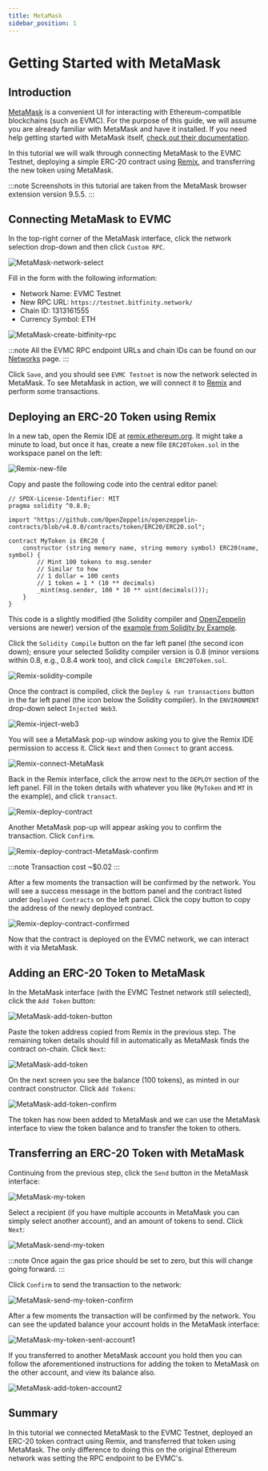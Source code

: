 ```yaml
---
title: MetaMask
sidebar_position: 1
---
```


# Getting Started with MetaMask

## Introduction

[MetaMask] is a convenient UI for interacting with Ethereum-compatible blockchains (such as EVMC).
For the purpose of this guide, we will assume you are already familiar with MetaMask and have it installed.
If you need help getting started with MetaMask itself, [check out their documentation](https://metamask.io/faqs.html).

In this tutorial we will walk through connecting MetaMask to the EVMC Testnet, deploying a simple ERC-20 contract using [Remix], and transferring the new token using MetaMask.

:::note
Screenshots in this tutorial are taken from the MetaMask browser extension version 9.5.5.
:::

## Connecting MetaMask to EVMC

In the top-right corner of the MetaMask interface, click the network selection drop-down and then click `Custom RPC`.

![MetaMask-network-select](/img/metamask_choose_network.png)

Fill in the form with the following information:

* Network Name: EVMC Testnet
* New RPC URL: `https://testnet.bitfinity.network/`
* Chain ID: 1313161555
* Currency Symbol: ETH

![MetaMask-create-bitfinity-rpc](/img/metamask_create_bitfinity_rpc.png)

:::note
All the EVMC RPC endpoint URLs and chain IDs can be found on our [Networks](../getting-started/network-endpoints.md) page.
:::

Click `Save`, and you should see `EVMC Testnet` is now the network selected in MetaMask.
To see MetaMask in action, we will connect it to [Remix] and perform some transactions.

## Deploying an ERC-20 Token using Remix

In a new tab, open the Remix IDE at [remix.ethereum.org](https://remix.ethereum.org).
It might take a minute to load, but once it has, create a new file `ERC20Token.sol` in the workspace panel on the left:

![Remix-new-file](/img/remix_new_file.png)

Copy and paste the following code into the central editor panel:

```solidity
// SPDX-License-Identifier: MIT
pragma solidity ^0.8.0;

import "https://github.com/OpenZeppelin/openzeppelin-contracts/blob/v4.0.0/contracts/token/ERC20/ERC20.sol";

contract MyToken is ERC20 {
    constructor (string memory name, string memory symbol) ERC20(name, symbol) {
        // Mint 100 tokens to msg.sender
        // Similar to how
        // 1 dollar = 100 cents
        // 1 token = 1 * (10 ** decimals)
        _mint(msg.sender, 100 * 10 ** uint(decimals()));
    }
}
```

This code is a slightly modified (the Solidity compiler and [OpenZeppelin] versions are newer) version of the [example from Solidity by Example].

Click the `Solidity Compile` button on the far left panel (the second icon down);
ensure your selected Solidity compiler version is 0.8 (minor versions within 0.8, e.g., 0.8.4 work too), and click `Compile ERC20Token.sol`.

![Remix-solidity-compile](/img/remix_solidity_compile.png)

Once the contract is compiled, click the `Deploy & run transactions` button in the far left panel (the icon below the Solidity compiler).
In the `ENVIRONMENT` drop-down select `Injected Web3`.

![Remix-inject-web3](/img/remix_injected_web3.png)

You will see a MetaMask pop-up window asking you to give the Remix IDE permission to access it.
Click `Next` and then `Connect` to grant access.

![Remix-connect-MetaMask](/img/remix_connect_with_metamask.png)

Back in the Remix interface, click the arrow next to the `DEPLOY` section of the left panel.
Fill in the token details with whatever you like (`MyToken` and `MT` in the example), and click `transact`.

![Remix-deploy-contract](/img/remix_deploy_contract.png)

Another MetaMask pop-up will appear asking you to confirm the transaction.
Click `Confirm`.

![Remix-deploy-contract-MetaMask-confirm](/img/remix_deploy_contract_metamask_confirm.png)

:::note
Transaction cost ~$0.02
:::

After a few moments the transaction will be confirmed by the network.
You will see a success message in the bottom panel and the contract listed under `Deployed Contracts` on the left panel.
Click the copy button to copy the address of the newly deployed contract.

![Remix-deploy-contract-confirmed](/img/remix_deploy_contract_confirmed.png)

Now that the contract is deployed on the EVMC network, we can interact with it via MetaMask.

## Adding an ERC-20 Token to MetaMask

In the MetaMask interface (with the EVMC Testnet network still selected), click the `Add Token` button:

![MetaMask-add-token-button](/img/metamask_add_token_button.png)

Paste the token address copied from Remix in the previous step.
The remaining token details should fill in automatically as MetaMask finds the contract on-chain.
Click `Next`:

![MetaMask-add-token](/img/metamask_add_token.png)

On the next screen you see the balance (100 tokens), as minted in our contract constructor.
Click `Add Tokens`:

![MetaMask-add-token-confirm](/img/metamask_add_token_confirm.png)

The token has now been added to MetaMask and we can use the MetaMask interface to view the token balance and to transfer the token to others.

## Transferring an ERC-20 Token with MetaMask

Continuing from the previous step, click the `Send` button in the MetaMask interface:

![MetaMask-my-token](/img/metamask_my_token.png)

Select a recipient (if you have multiple accounts in MetaMask you can simply select another account), and an amount of tokens to send.
Click `Next`:

![MetaMask-send-my-token](/img/metamask_send_my_token.png)

:::note
Once again the gas price should be set to zero, but this will change going forward.
:::

Click `Confirm` to send the transaction to the network:

![MetaMask-send-my-token-confirm](/img/metamask_send_my_token_confirm.png)

After a few moments the transaction will be confirmed by the network.
You can see the updated balance your account holds in the MetaMask interface:

![MetaMask-my-token-sent-account1](/img/metamask_my_token_sent_account1.png)

If you transferred to another MetaMask account you hold then you can follow the aforementioned instructions for adding the token to MetaMask on the other account, and view its balance also.

![MetaMask-add-token-account2](/img/metamask_add_token_account2.png)

## Summary

In this tutorial we connected MetaMask to the EVMC Testnet, deployed an ERC-20 token contract using Remix, and transferred that token using MetaMask.
The only difference to doing this on the original Ethereum network was setting the RPC endpoint to be EVMC's.

[MetaMask]: https://metamask.io
[Remix]: https://remix.ethereum.org
[OpenZeppelin]: https://openzeppelin.com/contracts/
[example from Solidity by Example]: https://solidity-by-example.org/app/erc20/

